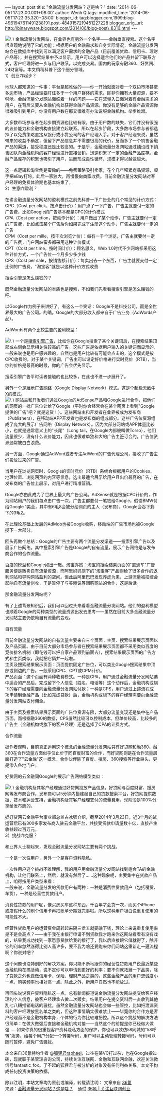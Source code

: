 --- layout: post title: "金融流量分发网站？这是啥？" date:
'2014-06-05T17:23:00.001+08:00' author: Wenh Q tags: modified\_time:
'2014-06-05T17:23:35.320+08:00' blogger\_id:
tag:blogger.com,1999:blog-4961947611491238191.post-4849157219451227228
blogger\_orig\_url:
http://binaryware.blogspot.com/2014/06/blog-post\_8310.html --- \
\
![](https://images-blogger-opensocial.googleusercontent.com/gadgets/proxy?url=http%3A%2F%2Fa.36krcnd.com%2Fphoto%2F2014%2F324dc2d4e3c0aa1abf399cf2996198ef.jpg&container=blogger&gadget=a&rewriteMime=image%2F*)\
\
金融流量分发网站，在业界也有另外一个名字——金融垂直搜索。这个名字很直观地说明了它的功能：根据用户的金融需求和自身实际情况，金融流量分发网站会在数据库中找到可以满足客户需求的金融产品（目前覆盖贷款、信用卡、理财产品等），并在搜索结果中予以显示。用户可以选择适合他们的产品并留下联系方式，客户经理将进一步与用户联系，以完成交易。国内的玩家有融360、好贷网、24财富等。本文稍稍科普下这个细分领域。\
1）创业咋起步？\
\
地球人都知道的一件事：平台是超难做的——你一开始就面对着一个双边市场甚至多边市场，产品经理要盯住多于一个用户群体的需求，除非你拥有大量资源，要不够呛。金融流量分发网站面临着一样的问题——它在流量入口面对着有金融需求的用户，在背后又要从金融机构处获得金融产品资源。你没有足够的金融产品资源你很难吸引到用户，你没有用户数在那又很难有办法说服金融机构。举步维艰。\
\
大多数市场参与者在起步期资源也比较有限，由于用户数的缺失，它们并没有很强的议价能力和金融机构直接建立起联系。所以在起步阶段，大多数市场参与者都选择了以免费策略直接从银行或小贷公司的客户经理入手。对于客户经理来说，虽然带来的收益不确定，但留下产品信息并不需要很高的代价，反而多了一个销售金融产品的渠道，接受程度还是比较高的。于是乎，金融流量分发网站通过铺设线下销售团队向金融机构的客户经理进行直接营销，迅速积累了一定的金融产品库存。金融产品库存的积累也吸引了用户，进而形成良性循环，规模才得以越做越大。\
\
这一点逻辑和淘宝倒是蛮像的——免费策略吸引卖家，花个几年积累商品资源，顺手把eBay打垮，此后一家独大，再慢慢向商家收费。目前金融流量分发网站对客户经理的免费体验期也基本结束了。\
2）生意咋盈利？\
\
在讲金融流量分发网站的盈利模式之前先科普一下广告业的几个常见的计价方式：\
CPC（Cost per
click，按点击计价）：用户点了一下广告，广告主就要付一定的广告费，比如Google的广告基本都是CPC的计价模式\
CPA（Cost per
action，按动作计价）：用户做出了某个动作，广告主就要付一定的广告费，比如点击某个广告后你如果完成了注册这个动作，广告主就要付一定的广告\
CPM（Cost per
mille，按千次浏览计价）：每有一千个浏览，广告主就要付一定的广告费，门户网站蛮多都采用这种计价模式\
CPT（Cost per time，按时间计价）：顾名思义，Web
1.0时代不少网站都采用这种计价方式，一个广告位一个月多少多少钱\
CPS（Cost per
sale，按销售额计价）：每卖出去一个东西，广告主就要支付一定比例的广告费，"淘宝客"就是以这种计价方式收费\
\
搜索引擎是怎么赚钱的？\
\
既然金融流量分发网站的本质也是搜索，不如我们先看看搜索引擎是怎么赚钱的吧。\
\
以Google作为例子来讲好了。有这么一个笑话：Google不是科技公司，而是全世界最大的广告公司。的确，Google的大部分收入都来自于广告业务（AdWords产品）。\
\
AdWords有两个比较主要的盈利模型：\
\
![](https://images-blogger-opensocial.googleusercontent.com/gadgets/proxy?url=http%3A%2F%2Fa.36krcnd.com%2Fphoto%2F2014%2Fb7f28b2fca7bcab262795a56c8362e92.jpg&container=blogger&gadget=a&rewriteMime=image%2F*)\
\
一个是[搜索引擎广告](http://www.google.com.hk/ads/searchads/)，比如你在Google搜索了某个关键词后，在搜索结果顶部或右侧会显示相关性较高的广告。这些广告是依据用户输入的关键词而显示的，一般来说也是用户感兴趣的，自然也是用户比较有可能会点击的，这个模式是按CPC收费的。对于某个关键词，广告主可以设定好价格进行实时竞价（RTB），当你的价格是最高的时候，你的广告会优先显示。\
\
搜索引擎广告平时读者接触的也比较多，在此也不进一步展开了。\
\
另外一个是[展示广告网络](http://www.google.com.hk/ads/displaynetwork/)（Google
Display Network）模式。这是个超级无敌牛X的模式。\
![](https://images-blogger-opensocial.googleusercontent.com/gadgets/proxy?url=http%3A%2F%2Fa.36krcnd.com%2Fphoto%2F2014%2Fa7001c79b12662fec03f3488830166ea.jpg&container=blogger&gadget=a&rewriteMime=image%2F*)\
\
网站主和开发者们通过Google的AdSense产品和Google进行合作，把他们的网页的一批广告位让给了Google（平时你会经常会在某个网页上看到"Google提供的广告"吧？就是这货！）。这些网站主和开发者在业界被成为发布商（Publishers），在移动端APP开发者也是发布商的组成部分。这些广告位资源组成了庞大的展示广告网络（Display
Network）。因为大部分网站或APP体量比较小，也就是通常意义上的"长尾"（Long
tail，在Google内部被叫做Torso），他们流量很少，没有什么议价能力，因此也很难单独和大的广告主签订合约，广告位资源通常被白白浪费。\
\
另一方面，Google通过AdWord或者专注AdWord的广告代理公司，接收了广告主们投放过来的广告。\
\
当用户在浏览网页时，Google的实时竞价（RTB）系统会根据用户的Cookies、地理位置、浏览网页的内容等信息，选出最适合展示给用户且出价最高的广告，在发布商的广告位上展示，对用户进行精准营销。\
\
Google亦由此成为了世界上最大的广告公司。AdSense就是根据CPC计价的，作为网站用户的我们每点击广告一次，广告主都要付一笔钱给Google，假设BMW付给Google
1美金，其中有6毛8会被分给网页的主人（发布商），Google会吞下剩下的3毛2。\
\
在此理论基础上发展的AdMob也被Google收购，移动端的广告市场也被Google揽下一大部分。\
\
回头再做个总结：Google的广告主要有两个流量分发渠道——搜索引擎广告以及展示广告网络。其中搜索引擎广告是Google的自有流量，展示广告网络是与发布商合作的合作流量。\
\
百度的模型和Google如出一辙。淘宝亦然：淘宝的搜索结果页面的"直通车"广告服务便是贩卖自有流量资源，而阿里妈妈旗下的"淘宝客"产品则给了很多合作的返利网站和导购网站盈利的空间。但此后阿里巴巴发现养虎为患，上游流量被把控会影响自有流量创收，于是暂停了与美丽说等团购网站的合作，这是后话。\
\
那金融流量分发网站呢？\
\
有了上述背景知识后，我们可以回过头来看看金融流量分发网站。他们的盈利模型也顺着Google的两种类型的流量资源出发去思考——虽然在目前大多金融流量分发网站主要仍依赖自有流量的变现。\
\
自有流量\
\
目前金融流量分发网站的自有流量主要来自三个页面：主页、搜索结果展示页面以及产品页面。由于目前大部分市场参与者在搜索结果展示页面都不采用类似百度的竞价排名机制（即花钱可以把自家产品顶到前面去），搜索结果展示页面的广告方式和主页类似，我就把它俩并一起啦。\
主页及搜索结果展示页面：页面提供固定广告位，可以类比Google搜索结果中顶部或侧边的广告，一般采用CPC、CPT或CPM计价。\
产品页面：这个页面有两种收费模式。一种是CPA，用户通过金融流量分发网站选中适合的产品后，完成留下个人信息（姓名、电话等）这个动作后，金融机构或旗下的客户经理需要向金融流量分发网站付款；一种是CPS，用户通过上述流程成功申请到金融产品（比如完成贷款）后，金融机构或旗下的客户经理需要向金融流量分发网站支付佣金。\
\
由于主页及搜索结果展示页面的广告位资源有限，大部分流量变现还是集中在产品页面。而根据融360的数据，CPS虽然比较可以控制成本，但单价较高，比较多的广告主（金融机构或旗下的客户经理）还是选择了CPA的计费方式。\
\
合作流量\
\
据作者观察，目前真正运用这个概念的金融流量分发网站只有好贷网和融360。融360在合作流量方面似乎仅止步于同百度财富的合作，而好贷网则是在合作流量层面打造了"云金融"这一概念，合作伙伴除了百度、搜房、360搜索等行业巨头，更是渗入各地门户。\
\
好贷网的云金融同Google的展示广告网络模型类似：\
\
![](https://images-blogger-opensocial.googleusercontent.com/gadgets/proxy?url=http%3A%2F%2Fa.36krcnd.com%2Fphoto%2F2014%2F71b1e1892dfb8dd46bec02af1663410c.jpg&container=blogger&gadget=a&rewriteMime=image%2F*)\
\
金融机构及其客户经理通过好贷网投放产品信息，好贷网与百度财富、搜房网等发布商合作，发布商可以5分钟内搭建起自己的贷款搜索平台，好贷网提供数据、技术和运营支持，金融机构及其客户经理支付的流量费用，现阶段是100%分享给发布商的。\
\
据好贷网云金融平台事业部总监占冰强介绍，截至2014年3月23日，近3个月的试运营后已有300多家发布商入驻云金融平台，共接受贷款申请量数十亿，直接产生收益超过百万元。\
3）挑战咋克服？\
\
和业界人士聊起来，发现金融流量分发网站主要有两个挑战。\
\
一个是一次性用户，另外一个是客户资料隐私。\
\
一次性用户这个挑战不难理解，我的用户用金融流量分发网站找到适合TA的金融机构，让他们联系上，然后，就没有然后了……这种现象呢，主要集中在贷款产品上，咱得按用户类型来看：\
一般来说，金融流量分发的贷款用户有两种：一种是消费性贷款用户（包括房贷、车贷），一种是经营性贷款用户。\
\
消费性贷款的用户呢，像买房买车这种东西，千百年才会贷一次，而买个iPhone或度假什么的刷个信用卡再把账单分期就完事啦。所以这种用户坦白说重复使用的可能性不大。\
\
经营性贷款用户的运营资金周转起来隔三岔五就要融下钱，理论上来说重复使用率是不是会高点？——由于我在主银行申请不到贷款我才跑来你这网站看看有没有戏的，结果我成功找到一家愿意贷款给我的银行了，我以后直接跟它借就得了，除非它的利率忽然涨得比别人高许多，要不我为啥还要跑来你们网站这重新走一遍流程啊？你说对吧？\
\
这个问题也没特别好的解决方案。你只能不断地跟你的经营性贷款用户说最近某些金融机构在搞活动，说不定你可以申请到更好的利率；要不你就拓展一下品类，除了贷款之外也做做信用卡、保险、理财产品之类的，这些金融产品的用户忠诚度小一点，购买频率也相对高一点。除此之外，新用户自然也不能放过。\
\
再回头说说客户资料隐私这一点。总有新闻报道说金融流量分发网站提交给客户经理的个人信息，被客户经理拿去做二次贩卖。结果用户在提交资料后一直收到其他乱七八糟推销电话的骚扰。虽然金融流量分发网站也会做一些管控，比如把泄漏资料的客户经理放黑名单之类的，但这种事情确实很难禁止——毕竟你的合作方是客户经理而不是金融机构本身，个体的行为你比较难把控。所以这个挑战的解决方法很简单：在做大做强后直接和金融机构对接——当然这个的前提是你已经做大做强……如果你真的很重视客户资料隐私方面的保护，你也可以效仿58同城的"58呼转"服务，给每个用户分配一个转接号码，用户可以主动管理转接号码，号码可以随时暂停，避免广告骚扰。\
\
本文来自36氪特约作者
@[狐狸君raphael](http://weibo.com/rafox)，过往在某VC打过杂，也在Google搬过砖，现就职于某管理咨询公司，持续关注互联网、金融和互联网金融，欢迎关注微信号fantastic\_fox。了不起的狐狸君与被分析的对象没有任何利益关系。本文不构成任何投资决策的依据。\
\
除非注明，本站文章均为原创或编译，转载请注明： 文章来自
[36氪](http://www.36kr.com/)
\
来源：[金融流量分发网站？这是啥？](http://www.36kr.com/p/212502.html) 
  通过 [36氪 | 关注互联网创业](http://www.36kr.com/)
